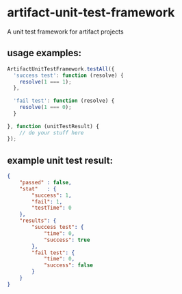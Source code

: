 # artifact-unit-test-framework
A unit test framework for artifact projects

## usage examples:

```js
ArtifactUnitTestFramework.testAll({
  'success test': function (resolve) {
    resolve(1 === 1);
  },
  
  'fail test': function (resolve) {
    resolve(1 === 0);
  }
  
}, function (unitTestResult) {
    // do your stuff here
});
```

## example unit test result:
  
```json  
{
	"passed" : false,
	"stat"   : {
		"success": 1,
		"fail": 1,
		"testTime": 0
	},
	"results": {
		"success test": {
			"time": 0,
			"success": true
		}, 
		"fail test": {
			"time": 0,
			"success": false
		}
	}
}
```
